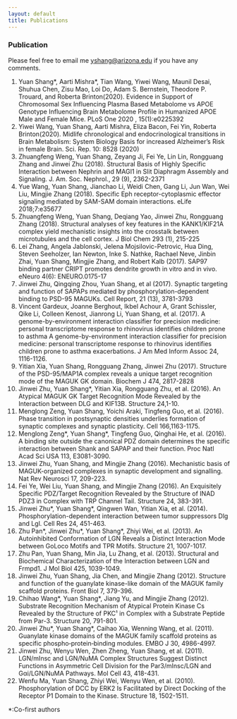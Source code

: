```yaml
---
layout: default
title: Publications
---
```


### Publication

Please feel free to email me <yshang@arizona.edu> if you have any comments. 

1.	Yuan Shang*, Aarti Mishra*, Tian Wang, Yiwei Wang, Maunil Desai, Shuhua Chen, Zisu Mao, Loi Do, Adam S. Bernstein, Theodore P. Trouard, and Roberta Brinton(2020). Evidence in Support of Chromosomal Sex Influencing Plasma Based Metabolome vs APOE Genotype Influencing Brain Metabolome Profile in Humanized APOE Male and Female Mice. PLoS One 2020 , 15(1):e0225392
2.	Yiwei Wang, Yuan Shang, Aarti Mishra, Eliza Bacon, Fei Yin, Roberta Brinton(2020). Midlife chronological and endocrinological transitions in Brain Metabolism: System Biology Basis for increased Alzheimer’s Risk in female Brain. Sci. Rep. 10: 8528 (2020)
3.	Zhuangfeng Weng, Yuan Shang, Zeyang Ji, Fei Ye, Lin Lin, Rongguang Zhang and Jinwei Zhu (2018). Structural Basis of Highly Specific Interaction between Nephrin and MAGI1 in Slit Diaphragm Assembly and Signaling. J. Am. Soc. Nephrol., 29 (9), 2362-2371 
4.	Yue Wang, Yuan Shang, Jianchao Li, Weidi Chen, Gang Li, Jun Wan, Wei Liu, Mingjie Zhang (2018). Specific Eph receptor-cytoplasmic effector signaling mediated by SAM-SAM domain interactions. eLife 2018;7:e35677
5.	Zhuangfeng Weng, Yuan Shang, Deqiang Yao, Jinwei Zhu, Rongguang Zhang (2018). Structural analyses of key features in the KANK1/KIF21A complex yield mechanistic insights into the crosstalk between microtubules and the cell cortex. J Biol Chem 293 (1), 215-225 
6.	Lei Zhang, Angela Jablonski, Jelena Mojsilovic-Petrovic, Hua Ding, Steven Seeholzer, Ian Newton, Inke S. Nathke, Rachael Neve, Jinbin Zhai, Yuan Shang, Mingjie Zhang, and Robert Kalb (2017). SAP97 binding partner CRIPT promotes dendrite growth in vitro and in vivo. eNeuro 4(6): ENEURO.0175-17
7.	Jinwei Zhu, Qingqing Zhou, Yuan Shang, et al (2017). Synaptic targeting and function of SAPAPs mediated by phosphorylation-dependent binding to PSD-95 MAGUKs. Cell Report, 21 (13), 3781-3793
8.	Vincent Gardeux, Joanne Berghout, Ikbel Achour A, Grant Schissler, Qike Li, Colleen Kenost, Jianrong Li, Yuan Shang, et al. (2017). A genome-by-environment interaction classifier for precision medicine: personal transcriptome response to rhinovirus identifies children prone to asthma A genome-by-environment interaction classifier for precision medicine: personal transcriptome response to rhinovirus identifies children prone to asthma exacerbations. J Am Med Inform Assoc 24, 1116-1126.
9.	Yitian Xia, Yuan Shang, Rongguang Zhang, Jinwei Zhu (2017). Structure of the PSD-95/MAP1A complex reveals a unique target recognition mode of the MAGUK GK domain. Biochem J 474, 2817-2828
10.	Jinwei Zhu, Yuan Shang*, Yitian Xia, Rongguang Zhu, et al. (2016). An Atypical MAGUK GK Target Recognition Mode Revealed by the Interaction between DLG and KIF13B. Structure 24,1-10.
11.	Menglong Zeng, Yuan Shang, Yoichi Araki, Tingfeng Guo, et al. (2016). Phase transition in postsynaptic densities underlies formation of synaptic complexes and synaptic plasticity. Cell 166,1163-1175.
12.	Menglong Zeng*, Yuan Shang*, Tingfeng Guo, Qinghai He, et al. (2016). A binding site outside the canonical PDZ domain determines the specific interaction between Shank and SAPAP and their function. Proc Natl Acad Sci USA 113, E3081-3090.
13.	Jinwei Zhu, Yuan Shang, and Mingjie Zhang (2016). Mechanistic basis of MAGUK-organized complexes in synaptic development and signalling. Nat Rev Neurosci 17, 209-223.
14.	Fei Ye, Wei Liu, Yuan Shang, and Mingjie Zhang (2016). An Exquisitely Specific PDZ/Target Recognition Revealed by the Structure of INAD PDZ3 in Complex with TRP Channel Tail. Structure 24, 383-391.
15.	Jinwei Zhu*, Yuan Shang*, Qingwen Wan, Yitian Xia, et al. (2014). Phosphorylation-dependent interaction between tumor suppressors Dlg and Lgl. Cell Res 24, 451-463.
16.	Zhu Pan*, Jinwei Zhu*, Yuan Shang*, Zhiyi Wei, et al. (2013). An Autoinhibited Conformation of LGN Reveals a Distinct Interaction Mode between GoLoco Motifs and TPR Motifs. Structure 21, 1007-1017.
17.	Zhu Pan, Yuan Shang, Min Jia, Lu Zhang, et al. (2013). Structural and Biochemical Characterization of the Interaction between LGN and Frmpd1. J Mol Biol 425, 1039-1049.
18.	Jinwei Zhu, Yuan Shang, Jia Chen, and Mingjie Zhang (2012). Structure and function of the guanylate kinase-like domain of the MAGUK family scaffold proteins. Front Biol 7, 379-396.
19.	Chihao Wang*, Yuan Shang*, Jiang Yu, and Mingjie Zhang (2012). Substrate Recognition Mechanism of Atypical Protein Kinase Cs Revealed by the Structure of PKC¹ in Complex with a Substrate Peptide from Par-3. Structure 20, 791-801.
20.	Jinwei Zhu*, Yuan Shang*, Caihao Xia, Wenning Wang, et al. (2011). Guanylate kinase domains of the MAGUK family scaffold proteins as specific phospho‐protein‐binding modules. EMBO J 30, 4986-4997.
21.	Jinwei Zhu, Wenyu Wen, Zhen Zheng, Yuan Shang, et al. (2011). LGN/mInsc and LGN/NuMA Complex Structures Suggest Distinct Functions in Asymmetric Cell Division for the Par3/mInsc/LGN and Gαi/LGN/NuMA Pathways. Mol Cell 43, 418-431.
22.	Wenfu Ma, Yuan Shang, Zhiyi Wei, Wenyu Wen, et al. (2010). Phosphorylation of DCC by ERK2 Is Facilitated by Direct Docking of the Receptor P1 Domain to the Kinase. Structure 18, 1502-1511.

*:Co-first authors   